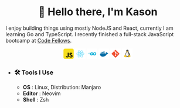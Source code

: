 <h1 align="center">👋 Hello there, I'm Kason</h1>

I enjoy building things using mostly NodeJS and React, currently I am learning Go and TypeScript. I recently finished a full-stack JavaScript bootcamp at [Code Fellows](https://www.codefellows.org/courses/code-401/advanced-software-development-in-full-stack-javascript/).


<p align="center">
    <img height="28" width="28" src="https://raw.githubusercontent.com/edent/SuperTinyIcons/master/images/svg/javascript.svg" />
    <img height="28" width="28" src="https://raw.githubusercontent.com/edent/SuperTinyIcons/master/images/svg/react.svg" />
    <img height="28" width="28" src="https://raw.githubusercontent.com/edent/SuperTinyIcons/master/images/svg/go.svg" />
    <!-- <img height="28" width="28" src="https://raw.githubusercontent.com/edent/SuperTinyIcons/master/images/svg/typescript.svg" />-->
    <img height="28" width="28" src="https://raw.githubusercontent.com/edent/SuperTinyIcons/master/images/svg/docker.svg" />
    <img height="28" width="28" src="https://raw.githubusercontent.com/edent/SuperTinyIcons/master/images/svg/git.svg" />
    <img height="28" width="28" src="https://raw.githubusercontent.com/edent/SuperTinyIcons/master/images/svg/linux.svg" />
</p>

- ### 🛠️ **Tools I Use**

    - **OS** : Linux, Distribution: Manjaro
    - **Editor** : Neovim
    - **Shell** : Zsh
